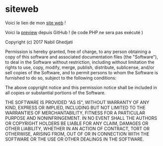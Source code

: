 # siteweb
Voici le lien de mon <a href="https://www.nabilghedjati.com/">site web</a> !

Voici la <a href="https://htmlpreview.github.io/?https://github.com/nabil-g/siteweb/blob/master/index.php" >preview</a> depuis GitHub !
(le code PHP ne sera pas exécuté )


 Copyright (c) 2017 Nabil Ghedjati

Permission is hereby granted, free of charge, to any person obtaining a copy
of this software and associated documentation files (the "Software"), to deal
in the Software without restriction, including without limitation the rights
to use, copy, modify, merge, publish, distribute, sublicense, and/or sell
copies of the Software, and to permit persons to whom the Software is
furnished to do so, subject to the following conditions:

The above copyright notice and this permission notice shall be included in all
copies or substantial portions of the Software.

THE SOFTWARE IS PROVIDED "AS IS", WITHOUT WARRANTY OF ANY KIND,
EXPRESS OR IMPLIED, INCLUDING BUT NOT LIMITED TO THE WARRANTIES OF
MERCHANTABILITY, FITNESS FOR A PARTICULAR PURPOSE AND NONINFRINGEMENT.
IN NO EVENT SHALL THE AUTHORS OR COPYRIGHT HOLDERS BE LIABLE FOR ANY CLAIM,
DAMAGES OR OTHER LIABILITY, WHETHER IN AN ACTION OF CONTRACT, TORT OR
OTHERWISE, ARISING FROM, OUT OF OR IN CONNECTION WITH THE SOFTWARE OR THE USE
OR OTHER DEALINGS IN THE SOFTWARE.
